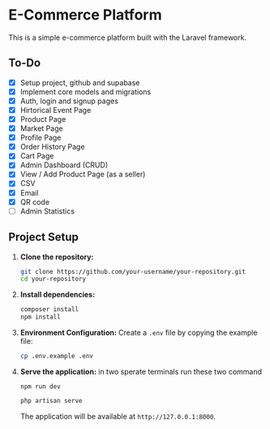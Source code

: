 # E-Commerce Platform

This is a simple e-commerce platform built with the Laravel framework.

## To-Do
- [X] Setup project, github and supabase
- [X] Implement core models and migrations
- [X] Auth, login and signup pages
- [X] Hirtorical Event Page
- [X] Product Page
- [X] Market Page
- [X] Profile Page
- [X] Order History Page
- [X] Cart Page
- [X] Admin Dashboard (CRUD)
- [X] View / Add Product Page (as a seller)
- [X] CSV 
- [X] Email 
- [X] QR code 
- [ ] Admin Statistics 

## Project Setup

1.  **Clone the repository:**
    ```bash
    git clone https://github.com/your-username/your-repository.git
    cd your-repository
    ```

2.  **Install dependencies:**
    ```bash
    composer install
    npm install
    ```

3.  **Environment Configuration:**
    Create a `.env` file by copying the example file:
    ```bash
    cp .env.example .env
    ```

4.  **Serve the application:**
    in two sperate terminals run these two command
    ```bach
    npm run dev
    ```

    ```bash
    php artisan serve
    ```
    The application will be available at `http://127.0.0.1:8000`.

